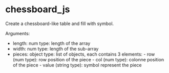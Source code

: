 # chessboard_js

Create a chessboard-like table and fill with symbol.

Arguments: 
- length: num type: length of the array
- width: num type: length of the sub-array
- pieces: object type: list of objects, each contains 3 elements: - row (num type): row position of the piece
                                                                  - col (num type): colonne position of the piece
                                                                  - value (string type): symbol represent the piece

